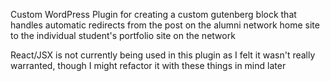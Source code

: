 Custom WordPress Plugin for creating a custom gutenberg block that handles automatic redirects from the post on the alumni network home site to the individual student's portfolio site on the network

React/JSX is not currently being used in this plugin as I felt it wasn't really warranted, though I might refactor it with these things in mind later